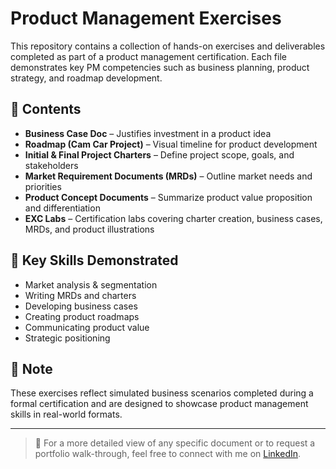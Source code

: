 # Product Management Exercises

This repository contains a collection of hands-on exercises and deliverables completed as part of a product management certification. Each file demonstrates key PM competencies such as business planning, product strategy, and roadmap development.

## 📁 Contents

- **Business Case Doc** – Justifies investment in a product idea
- **Roadmap (Cam Car Project)** – Visual timeline for product development
- **Initial & Final Project Charters** – Define project scope, goals, and stakeholders
- **Market Requirement Documents (MRDs)** – Outline market needs and priorities
- **Product Concept Documents** – Summarize product value proposition and differentiation
- **EXC Labs** – Certification labs covering charter creation, business cases, MRDs, and product illustrations

## 🎯 Key Skills Demonstrated

- Market analysis & segmentation
- Writing MRDs and charters
- Developing business cases
- Creating product roadmaps
- Communicating product value
- Strategic positioning

## 📌 Note

These exercises reflect simulated business scenarios completed during a formal certification and are designed to showcase product management skills in real-world formats.

---

> 📎 For a more detailed view of any specific document or to request a portfolio walk-through, feel free to connect with me on [LinkedIn](https://www.linkedin.com/in/yuktisarwadia).
